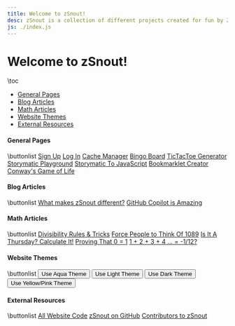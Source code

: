 ```yaml
---
title: Welcome to zSnout!
desc: zSnout is a collection of different projects created for fun by Zachary Sakowitz. It runs on the open-source code available at https://github.com/zsnout/zsnout.com. It was initially created during COVID-19, and has undergone two major revisions since then.
js: ./index.js
---
```


<h1 id="welcome-to-zsnout">Welcome to zSnout!</h1>

\toc

- [General Pages](#general-pages)
- [Blog Articles](#blog-articles)
- [Math Articles](#math-articles)
- [Website Themes](#website-themes)
- [External Resources](#external-resources)

#### General Pages

\buttonlist
[Sign Up](/account/create/)
[Log In](/account/login/)
[Cache Manager](/installation/)
[Bingo Board](/bingo/)
[TicTacToe Generator](/tictactoe/generator/)
[Storymatic Playground](/storymatic/playground/)
[Storymatic To JavaScript](/storymatic/smtojs/)
[Bookmarklet Creator](/bookmarklet/)
[Conway's Game of Life](/gameoflife/)

#### Blog Articles

\buttonlist
[What makes zSnout different?](/blog/what-makes-zsnout-different/)
[GitHub Copilot is Amazing](/blog/github-copilot-is-amazing/)

#### Math Articles

\buttonlist
[Divisibility Rules & Tricks](/math/divisibility-rules/)
[Force People to Think Of 1089](/math/forcing-1089/)
[Is It A Thursday? Calculate It!](/math/calculating-weekdays/)
[Proving That 0 = 1](/math/does-0-equal-1/)
[1 + 2 + 3 + 4 ... = -1/12?](/math/infinity-is-0.0833/)

#### Website Themes

\buttonlist
<button id="theme-aqua">Use Aqua Theme</button>
<button id="theme-light">Use Light Theme</button>
<button id="theme-dark">Use Dark Theme</button>
<button id="theme-yellow-pink">Use Yellow/Pink Theme</button>

#### External Resources

\buttonlist
[All Website Code](/gh/repo)
[zSnout on GitHub](/gh/zsnout)
[Contributors to zSnout](/gh/contributors)
